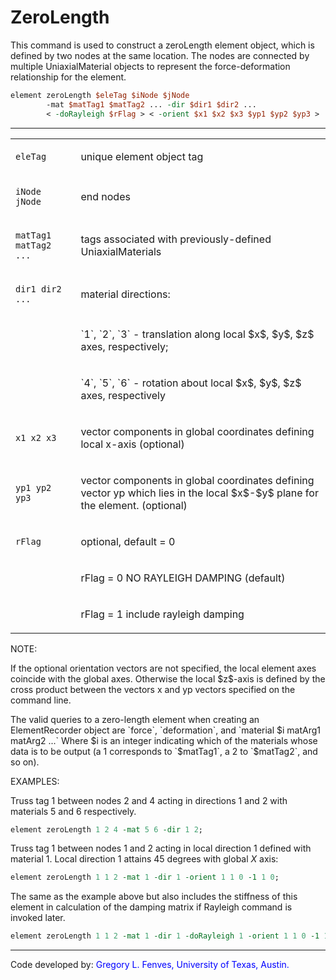 # ZeroLength

This command is used to construct a zeroLength element object, which
is defined by two nodes at the same location. The nodes are connected by
multiple UniaxialMaterial objects to represent the force-deformation
relationship for the element.

```tcl
element zeroLength $eleTag $iNode $jNode 
        -mat $matTag1 $matTag2 ... -dir $dir1 $dir2 ... 
        < -doRayleigh $rFlag > < -orient $x1 $x2 $x3 $yp1 $yp2 $yp3 >
```

<hr />
<table>
<tbody>
<tr class="odd">
<td><code class="parameter-table-variable">eleTag</code></td>
<td><p>unique element object tag</p></td>
</tr>
<tr class="even">
<td><p><code class="parameter-table-variable">iNode jNode</code></p></td>
<td><p>end nodes</p></td>
</tr>
<tr class="odd">
<td><p><code>matTag1 matTag2 ...</code></p></td>
<td><p>tags associated with previously-defined UniaxialMaterials</p></td>
</tr>
<tr class="even">
<td><p><code>dir1 dir2 ...</code></p></td>
<td><p>material directions:</p></td>
</tr>
<tr class="odd">
<td></td>
<td><p>`1`, `2`, `3` - translation along local $x$, $y$, $z$ axes, respectively;</p></td>
</tr>
<tr class="even">
<td></td>
<td><p>`4`, `5`, `6` - rotation about local $x$, $y$, $z$ axes, respectively</p></td>
</tr>
<tr class="odd">
<td><p><code class="parameter-table-variable">x1 x2 x3</code></p></td>
<td><p>vector components in global coordinates defining local x-axis
(optional)</p></td>
</tr>
<tr class="even">
<td><p><code class="parameter-table-variable">yp1 yp2 yp3</code></p></td>
<td><p>vector components in global coordinates defining vector yp which
lies in the local $x$-$y$ plane for the element. (optional)</p></td>
</tr>
<tr class="odd">
<td><code class="parameter-table-variable">rFlag</code></td>
<td><p>optional, default = 0</p></td>
</tr>
<tr class="even">
<td></td>
<td><p>rFlag = 0 NO RAYLEIGH DAMPING (default)</p></td>
</tr>
<tr class="odd">
<td></td>
<td><p>rFlag = 1 include rayleigh damping</p></td>
</tr>
</tbody>
</table>

<p>NOTE:</p>
<p>If the optional orientation vectors are not specified, the local
  element axes coincide with the global axes. Otherwise the local $z$-axis
  is defined by the cross product between the vectors x and yp vectors
  specified on the command line.</p>
<p>The valid queries to a zero-length element when creating an
  ElementRecorder object are `force`, `deformation`, and 
  `material $i matArg1 matArg2 ...` Where $i is an integer indicating which of the
  materials whose data is to be output (a 1 corresponds to `$matTag1`, a 2
  to `$matTag2`, and so on). 

EXAMPLES:

Truss tag 1 between nodes 2 and 4 acting in directions 1 and 2 with materials 5 and 6
respectively.

```tcl
element zeroLength 1 2 4 -mat 5 6 -dir 1 2;
```

Truss tag 1 between nodes 1 and 2 acting in local direction 1 defined with
material 1. Local direction 1 attains 45 degrees with global $X$ axis:

```tcl
element zeroLength 1 1 2 -mat 1 -dir 1 -orient 1 1 0 -1 1 0; 
```

The same as the example above but also includes the stiffness of
this element in calculation of the damping matrix if Rayleigh command is
invoked later.</p>

```tcl
element zeroLength 1 1 2 -mat 1 -dir 1 -doRayleigh 1 -orient 1 1 0 -1 1 0; 
```

<hr />
<p>Code developed by: <span style="color:blue"> Gregory L. Fenves,
University of Texas, Austin. </span></p>

